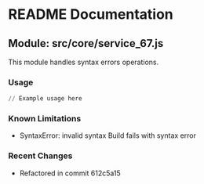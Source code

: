 # README Documentation

## Module: src/core/service_67.js

This module handles syntax errors operations.

### Usage

```python
// Example usage here
```

### Known Limitations

- SyntaxError: invalid syntax Build fails with syntax error

### Recent Changes

- Refactored in commit 612c5a15
